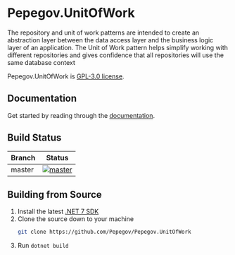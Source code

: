 # Pepegov.UnitOfWork

The repository and unit of work patterns are intended to create an abstraction layer between the data access layer and the business logic layer of an application.
The Unit of Work pattern helps simplify working with different repositories and gives confidence that all repositories will use the same database context

Pepegov.UnitOfWork is  [GPL-3.0 license](https://github.com/Pepegov/Pepegov.UnitOfWork/blob/master/LICENSE).

## Documentation

Get started by reading through the [documentation](https://github.com/Pepegov/Pepegov.UnitOfWork/wiki).

## Build Status

| Branch        |                                                                                                Status                                                                                                |
|---------------|:----------------------------------------------------------------------------------------------------------------------------------------------------------------------------------------------------:|
| master        |  [![master](https://github.com/Pepegov/Pepegov.UnitOfWork/actions/workflows/main.yml/badge.svg?event=push)](https://github.com/Pepegov/Pepegov.UnitOfWork/actions/workflows/main.yml)                  |

## Building from Source

 1. Install the latest [.NET 7 SDK](https://dotnet.microsoft.com/en-us/download/dotnet/7.0)
 2. Clone the source down to your machine<br/>
    ```bash
    git clone https://github.com/Pepegov/Pepegov.UnitOfWork
    ```
 3. Run `dotnet build`

